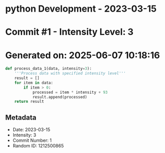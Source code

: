 ﻿# python Development - 2023-03-15
# Commit #1 - Intensity Level: 3
# Generated on: 2025-06-07 10:18:16
```python
def process_data_1(data, intensity=3):
    '''Process data with specified intensity level'''
    result = []
    for item in data:
        if item > 0:
            processed = item * intensity + 93
            result.append(processed)
    return result
```
## Metadata
- Date: 2023-03-15
- Intensity: 3
- Commit Number: 1
- Random ID: 1212500865
